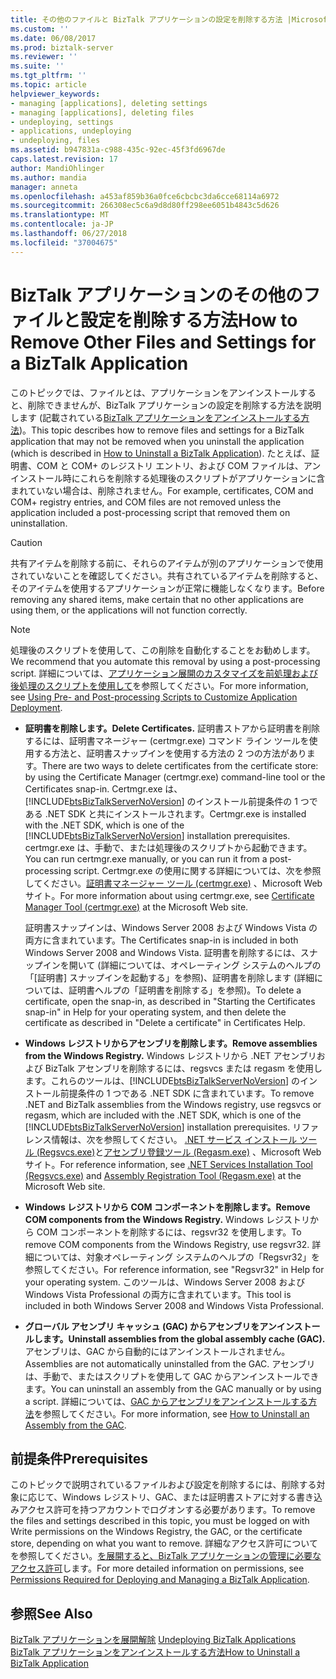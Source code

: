 ```yaml
---
title: その他のファイルと BizTalk アプリケーションの設定を削除する方法 |Microsoft Docs
ms.custom: ''
ms.date: 06/08/2017
ms.prod: biztalk-server
ms.reviewer: ''
ms.suite: ''
ms.tgt_pltfrm: ''
ms.topic: article
helpviewer_keywords:
- managing [applications], deleting settings
- managing [applications], deleting files
- undeploying, settings
- applications, undeploying
- undeploying, files
ms.assetid: b947831a-c988-435c-92ec-45f3fd6967de
caps.latest.revision: 17
author: MandiOhlinger
ms.author: mandia
manager: anneta
ms.openlocfilehash: a453af859b36a0fce6cbcbc3da6cce68114a6972
ms.sourcegitcommit: 266308ec5c6a9d8d80ff298ee6051b4843c5d626
ms.translationtype: MT
ms.contentlocale: ja-JP
ms.lasthandoff: 06/27/2018
ms.locfileid: "37004675"
---
```

# <a name="how-to-remove-other-files-and-settings-for-a-biztalk-application"></a><span data-ttu-id="e8d29-102">BizTalk アプリケーションのその他のファイルと設定を削除する方法</span><span class="sxs-lookup"><span data-stu-id="e8d29-102">How to Remove Other Files and Settings for a BizTalk Application</span></span>
<span data-ttu-id="e8d29-103">このトピックでは、ファイルとは、アプリケーションをアンインストールすると、削除できませんが、BizTalk アプリケーションの設定を削除する方法を説明します (記載されている[BizTalk アプリケーションをアンインストールする方法](../core/how-to-uninstall-a-biztalk-application.md))。</span><span class="sxs-lookup"><span data-stu-id="e8d29-103">This topic describes how to remove files and settings for a BizTalk application that may not be removed when you uninstall the application (which is described in [How to Uninstall a BizTalk Application](../core/how-to-uninstall-a-biztalk-application.md)).</span></span> <span data-ttu-id="e8d29-104">たとえば、証明書、COM と COM+ のレジストリ エントリ、および COM ファイルは、アンインストール時にこれらを削除する処理後のスクリプトがアプリケーションに含まれていない場合は、削除されません。</span><span class="sxs-lookup"><span data-stu-id="e8d29-104">For example, certificates, COM and COM+ registry entries, and COM files are not removed unless the application included a post-processing script that removed them on uninstallation.</span></span>  
  
> [!CAUTION]
>  <span data-ttu-id="e8d29-105">共有アイテムを削除する前に、それらのアイテムが別のアプリケーションで使用されていないことを確認してください。共有されているアイテムを削除すると、そのアイテムを使用するアプリケーションが正常に機能しなくなります。</span><span class="sxs-lookup"><span data-stu-id="e8d29-105">Before removing any shared items, make certain that no other applications are using them, or the applications will not function correctly.</span></span>  
  
> [!NOTE]
>  <span data-ttu-id="e8d29-106">処理後のスクリプトを使用して、この削除を自動化することをお勧めします。</span><span class="sxs-lookup"><span data-stu-id="e8d29-106">We recommend that you automate this removal by using a post-processing script.</span></span> <span data-ttu-id="e8d29-107">詳細については、[アプリケーション展開のカスタマイズを前処理および後処理のスクリプトを使用して](../core/using-pre-and-post-processing-scripts-to-customize-application-deployment.md)を参照してください。</span><span class="sxs-lookup"><span data-stu-id="e8d29-107">For more information, see [Using Pre- and Post-processing Scripts to Customize Application Deployment](../core/using-pre-and-post-processing-scripts-to-customize-application-deployment.md).</span></span>  
  
- <span data-ttu-id="e8d29-108">**証明書を削除します。**</span><span class="sxs-lookup"><span data-stu-id="e8d29-108">**Delete Certificates.**</span></span> <span data-ttu-id="e8d29-109">証明書ストアから証明書を削除するには、証明書マネージャー (certmgr.exe) コマンド ライン ツールを使用する方法と、証明書スナップインを使用する方法の 2 つの方法があります。</span><span class="sxs-lookup"><span data-stu-id="e8d29-109">There are two ways to delete certificates from the certificate store: by using the Certificate Manager (certmgr.exe) command-line tool or the Certificates snap-in.</span></span> <span data-ttu-id="e8d29-110">Certmgr.exe は、[!INCLUDE[btsBizTalkServerNoVersion](../includes/btsbiztalkservernoversion-md.md)] のインストール前提条件の 1 つである .NET SDK と共にインストールされます。</span><span class="sxs-lookup"><span data-stu-id="e8d29-110">Certmgr.exe is installed with the .NET SDK, which is one of the [!INCLUDE[btsBizTalkServerNoVersion](../includes/btsbiztalkservernoversion-md.md)] installation prerequisites.</span></span> <span data-ttu-id="e8d29-111">certmgr.exe は、手動で、または処理後のスクリプトから起動できます。</span><span class="sxs-lookup"><span data-stu-id="e8d29-111">You can run certmgr.exe manually, or you can run it from a post-processing script.</span></span> <span data-ttu-id="e8d29-112">Certmgr.exe の使用に関する詳細については、次を参照してください。[証明書マネージャー ツール (certmgr.exe)](http://go.microsoft.com/fwlink/?LinkId=56198) 、Microsoft Web サイト。</span><span class="sxs-lookup"><span data-stu-id="e8d29-112">For more information about using certmgr.exe, see [Certificate Manager Tool (certmgr.exe)](http://go.microsoft.com/fwlink/?LinkId=56198) at the Microsoft Web site.</span></span>  
  
   <span data-ttu-id="e8d29-113">証明書スナップインは、Windows Server 2008 および Windows Vista の両方に含まれています。</span><span class="sxs-lookup"><span data-stu-id="e8d29-113">The Certificates snap-in is included in both Windows Server 2008 and Windows Vista.</span></span> <span data-ttu-id="e8d29-114">証明書を削除するには、スナップインを開いて (詳細については、オペレーティング システムのヘルプの「[証明書] スナップインを起動する」を参照)、証明書を削除します (詳細については、証明書ヘルプの「証明書を削除する」を参照)。</span><span class="sxs-lookup"><span data-stu-id="e8d29-114">To delete a certificate, open the snap-in, as described in "Starting the Certificates snap-in" in Help for your operating system, and then delete the certificate as described in "Delete a certificate" in Certificates Help.</span></span>  
  
- <span data-ttu-id="e8d29-115">**Windows レジストリからアセンブリを削除します。**</span><span class="sxs-lookup"><span data-stu-id="e8d29-115">**Remove assemblies from the Windows Registry.**</span></span> <span data-ttu-id="e8d29-116">Windows レジストリから .NET アセンブリおよび BizTalk アセンブリを削除するには、regsvcs または regasm を使用します。これらのツールは、[!INCLUDE[btsBizTalkServerNoVersion](../includes/btsbiztalkservernoversion-md.md)] のインストール前提条件の 1 つである .NET SDK に含まれています。</span><span class="sxs-lookup"><span data-stu-id="e8d29-116">To remove .NET and BizTalk assemblies from the Windows registry, use regsvcs or regasm, which are included with the .NET SDK, which is one of the [!INCLUDE[btsBizTalkServerNoVersion](../includes/btsbiztalkservernoversion-md.md)] installation prerequisites.</span></span> <span data-ttu-id="e8d29-117">リファレンス情報は、次を参照してください。 [.NET サービス インストール ツール (Regsvcs.exe)](http://go.microsoft.com/fwlink/?LinkId=56199)と[アセンブリ登録ツール (Regasm.exe)](http://go.microsoft.com/fwlink/?LinkId=56200) 、Microsoft Web サイト。</span><span class="sxs-lookup"><span data-stu-id="e8d29-117">For reference information, see [.NET Services Installation Tool (Regsvcs.exe)](http://go.microsoft.com/fwlink/?LinkId=56199) and [Assembly Registration Tool (Regasm.exe)](http://go.microsoft.com/fwlink/?LinkId=56200) at the Microsoft Web site.</span></span>  
  
- <span data-ttu-id="e8d29-118">**Windows レジストリから COM コンポーネントを削除します。**</span><span class="sxs-lookup"><span data-stu-id="e8d29-118">**Remove COM components from the Windows Registry.**</span></span> <span data-ttu-id="e8d29-119">Windows レジストリから COM コンポーネントを削除するには、regsvr32 を使用します。</span><span class="sxs-lookup"><span data-stu-id="e8d29-119">To remove COM components from the Windows Registry, use regsvr32.</span></span> <span data-ttu-id="e8d29-120">詳細については、対象オペレーティング システムのヘルプの「Regsvr32」を参照してください。</span><span class="sxs-lookup"><span data-stu-id="e8d29-120">For reference information, see "Regsvr32" in Help for your operating system.</span></span> <span data-ttu-id="e8d29-121">このツールは、Windows Server 2008 および Windows Vista Professional の両方に含まれています。</span><span class="sxs-lookup"><span data-stu-id="e8d29-121">This tool is included in both Windows Server 2008 and Windows Vista Professional.</span></span>  
  
- <span data-ttu-id="e8d29-122">**グローバル アセンブリ キャッシュ (GAC) からアセンブリをアンインストールします。**</span><span class="sxs-lookup"><span data-stu-id="e8d29-122">**Uninstall assemblies from the global assembly cache (GAC).**</span></span> <span data-ttu-id="e8d29-123">アセンブリは、GAC から自動的にはアンインストールされません。</span><span class="sxs-lookup"><span data-stu-id="e8d29-123">Assemblies are not automatically uninstalled from the GAC.</span></span> <span data-ttu-id="e8d29-124">アセンブリは、手動で、またはスクリプトを使用して GAC からアンインストールできます。</span><span class="sxs-lookup"><span data-stu-id="e8d29-124">You can uninstall an assembly from the GAC manually or by using a script.</span></span> <span data-ttu-id="e8d29-125">詳細については、[GAC からアセンブリをアンインストールする方法](http://msdn.microsoft.com/library/464706a8-f902-4d05-a724-19169facd2b4)を参照してください。</span><span class="sxs-lookup"><span data-stu-id="e8d29-125">For more information, see [How to Uninstall an Assembly from the GAC](http://msdn.microsoft.com/library/464706a8-f902-4d05-a724-19169facd2b4).</span></span>  
  
## <a name="prerequisites"></a><span data-ttu-id="e8d29-126">前提条件</span><span class="sxs-lookup"><span data-stu-id="e8d29-126">Prerequisites</span></span>  
 <span data-ttu-id="e8d29-127">このトピックで説明されているファイルおよび設定を削除するには、削除する対象に応じて、Windows レジストリ、GAC、または証明書ストアに対する書き込みアクセス許可を持つアカウントでログオンする必要があります。</span><span class="sxs-lookup"><span data-stu-id="e8d29-127">To remove the files and settings described in this topic, you must be logged on with Write permissions on the Windows Registry, the GAC, or the certificate store, depending on what you want to remove.</span></span> <span data-ttu-id="e8d29-128">詳細なアクセス許可についてを参照してください。[を展開すると、BizTalk アプリケーションの管理に必要なアクセス許可](../core/permissions-required-for-deploying-and-managing-a-biztalk-application.md)します。</span><span class="sxs-lookup"><span data-stu-id="e8d29-128">For more detailed information on permissions, see [Permissions Required for Deploying and Managing a BizTalk Application](../core/permissions-required-for-deploying-and-managing-a-biztalk-application.md).</span></span>  
  
## <a name="see-also"></a><span data-ttu-id="e8d29-129">参照</span><span class="sxs-lookup"><span data-stu-id="e8d29-129">See Also</span></span>  
 <span data-ttu-id="e8d29-130">[BizTalk アプリケーションを展開解除](../core/undeploying-biztalk-applications.md) </span><span class="sxs-lookup"><span data-stu-id="e8d29-130">[Undeploying BizTalk Applications](../core/undeploying-biztalk-applications.md) </span></span>  
 [<span data-ttu-id="e8d29-131">BizTalk アプリケーションをアンインストールする方法</span><span class="sxs-lookup"><span data-stu-id="e8d29-131">How to Uninstall a BizTalk Application</span></span>](../core/how-to-uninstall-a-biztalk-application.md)